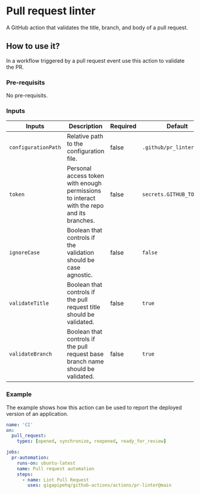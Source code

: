 # Pull request linter

A GitHub action that validates the title, branch, and body of a pull request.

## How to use it?

In a workflow triggered by a pull request event use this action to validate the PR.

### Pre-requisits

No pre-requisits.

### Inputs

| **Inputs**          | **Description**                                                                           | **Required** | **Default**               |
| ------------------- | ----------------------------------------------------------------------------------------- | ------------ | ------------------------- |
| `configurationPath` | Relative path to the configuration file.                                                  | false        | `.github/pr_linter.json'` |
| `token`             | Personal access token with enough permissions to interact with the repo and its branches. | false        | `secrets.GITHUB_TOKEN`    |
| `ignoreCase`        | Boolean that controls if the validation should be case agnostic.                          | false        | `false`                   |
| `validateTitle`     | Boolean that controls if the pull request title should be validated.                      | false        | `true`                    |
| `validateBranch`    | Boolean that controls if the pull request base branch name should be validated.           | false        | `true`                    |

### Example

The example shows how this action can be used to report the deployed version of an application.

```yml
name: 'CI'
on:
  pull_request:
    types: [opened, synchronize, reopened, ready_for_review]

jobs:
  pr-automation:
    runs-on: ubuntu-latest
    name: Pull request automation
    steps:
      - name: Lint Pull Request
        uses: gigapipehq/github-actions/actions/pr-linter@main
```
